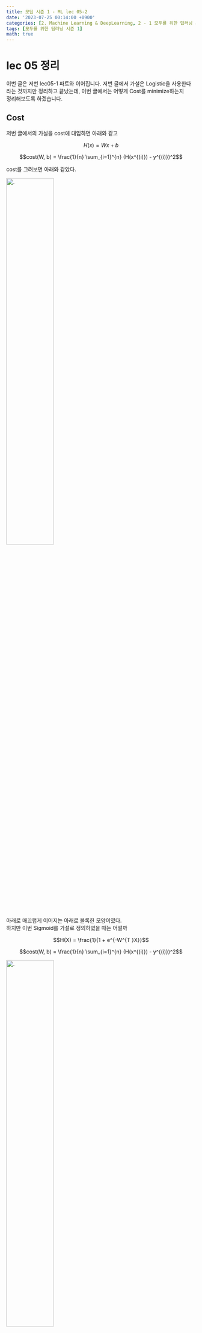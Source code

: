```yaml
---
title: 모딥 시즌 1 - ML lec 05-2
date: '2023-07-25 00:14:00 +0900'
categories: [2. Machine Learning & DeepLearning, 2 - 1 모두를 위한 딥러닝 시즌 1 정리]
tags: [모두를 위한 딥러닝 시즌 1]
math: true
---
```


# lec 05 정리

이번 글은 저번 lec05-1 파트와 이어집니다.
저번 글에서 가설은 Logistic을 사용한다 라는 것까지만 정리하고 끝났는데, 이번 글에서는 어떻게 Cost를 minimize하는지  
정리해보도록 하겠습니다. 

## Cost 
저번 글에서의 가설을 cost에 대입하면 아래와 같고

$$H(x) = Wx + b$$ 

$$cost(W, b) = \frac{1}{n} \sum_{i=1}^{n} (H(x^{(i)}) - y^{(i)})^2$$

cost를 그려보면 아래와 같았다.

<img src="/assets/img/Modeep1/gradient descent.png" alt="." width="50%" height="50%"> 

아래로 매끄럽게 이어지는 아래로 볼록한 모양이였다.  
하지만 이번 Sigmoid를 가설로 정의하였을 때는 어떨까

$$H(X) = \frac{1}{1 + e^{-W^{T }X}}$$

$$cost(W, b) = \frac{1}{n} \sum_{i=1}^{n} (H(x^{(i)}) - y^{(i)})^2$$

<img src="/assets/img/Modeep1/sigmoid graph.png" alt="." width="50%" height="50%"> 

일단 위 그림을 보면 정말 이상하다는 것을 알 수 있다.  
그 이유는 Simgoid가 S자 형태의 모양을 가지는데 이를 제곱했을 때 꾸불한 형태가 남아있기 때문이다.  

이렇게 되면 큰 문제점이 생기는데 그 문제점을 알아보자 

<br>

### Sigmoid를 사용한 cost의 문제점 

그럼 문제점이 도대체 뭘까?

<img src="/assets/img/Modeep1/localminimum.png" alt="." width="70%" height="70%">

위 그림을 보면 똑같이 구불구불 한 모양인 것을 알 수 있따.  
그럼 여기서 `local minimum`과 `global minimum`은 뭘까? 

- local minimum : 한 구간에서의 최솟점 
- global minumum : 모든 구간에서의 최솟점 

이라고 생각하면 될 것 같다.

따라서 위 문제점은 gradient descent을 사용할 때 $cost$를 작게 만드는 $W$를 찾을 수 없다.  

그럼 어떻게 해야할까? 

위에서 가설을 바꿨기 때문에 똑같이 cost도 바꿔주어야 한다. 

<br>

### 어떻게 바꿔? 
cost를 아래와 같이 바꾸면 된다.

<img src="/assets/img/Modeep1/new cost.png" alt="." width="70%" height="70%">

일단 $cost$가 $W$에 대한 함수이고, 모든 값을 다 더한뒤 평균을 내는 것이기 때문에  
$cost(W) = \frac{1}{m} \sum$ 부분은 가만히 둔다.  

그리고 하나의 엘리먼트에 대한 cost에 대한 값을 $c$ 함수라고 정의한다.   
$c$ 함수는 두 가지 케이스로 나누어서 함수를 정의하게 된다.  

- y = 1 
    - $-log(H(x))$

- y = 0
    - $-log(1 - H(x))$

그럼 왜 이렇게 하고 log를 사용할까?

위 가설

$$\frac{1}{1 + e^{-z}}$$ 

여기에서 $e^{-z}$ 부분이 꾸불하게 만든다.  
그런데 $e^{-z}$ 은 `log와 상극`이기 때문에 꾸불함을 잡아주는 이유와 그래프를 그려 봤을 때 

<img src="/assets/img/Modeep1/-log(x).png" alt="." width="50%" height="50%">

이렇게 나타나는데 경사 하강법을 할 때의 그래프와 비슷하기 때문이다.
<br><br>

## 그럼 원리는? 

<img src="/assets/img/Modeep1/new cost.png" alt="." width="70%" height="70%">

이 그림에서 조건은 총 2개 였다. 

- y = 1 
    - $-log(H(x))$

- y = 0
    - $-log(1 - H(x))$

일단 $cost$는 정답이 맞다면 값을 작게하고 틀리면 값을 크게 준다는 것을 잊지 말자.

<br>

### y = 1 일 때

- $-log(H(x))$

$-log(x)$를 그림으로 그려보면 

<img src="/assets/img/Modeep1/-log(x).png" alt="." width="50%" height="50%">

와 같고 위에서 $cost$ 값은 정답이 맞다면 작게, 틀리면 크게라고 했다.  

$H(x) = 1$ -> $cost(1)$ 이렇게 되면 0에 가깝게 된다.

<img src="/assets/img/Modeep1/y=1 cost=1.png" alt="." width="50%" height="50%">

따라서 $H(x) = 1$ -> $cost(1) = 0$

하지만 반대로 $H(x) = 0$ -> $cost(1)$ 이라면 값이 무한에 가까워진다.

이런 원리로 cost를 구할 수 있다.

<br>

### y = 0 일 때

y = 1 반대를 생각하면 된다.

<img src="/assets/img/Modeep1/-log(x) 반대.png" alt="." width="50%" height="50%">

그러면 정답이 0일 때 가설이 0이면 $H(x) = 0$ -> $cost(0) = 0$이 되고  
가설이 1이면 $H(x) = 0$ -> $cost(1)$ 은 무한에 가까워진다.

<br>

### 그럼 두 개를 붙이면? 

자 그럼 위 두 그래프를 서로 합치면 아래로 볼록한 그래프가 되면서 경사 하강법을 할 수 있는 그래프가 만들어 진다.  
또한 그래프를 합치는 것만 아니라 식을 두 개로 합쳐서 간단하게 만들 수 있다. 

$$c: H((x),y) = -ylog(H(x)) - (1 - y)log(1 - H(x))$$

이게 뭐야? 라고 할 수 있지만 정말 간단하다.  

이 부분 1이 들어간다면 뒷 부분 $(1 - y)log(1 - H(x))$ 이 사라지게 되면서 앞 부분 $-ylog(H(x))$ 만 계산할 수 있고,  
0이 들어간다면 첫 번째 부분이 사라지면서 $(1 - y)log(1 - H(x))$ 이 부분만 계산할 수 있다.  


<br>

### 마지막으로..
이제 마지막으로 위 cost를 구했으니 이제 경사 하강법은 아래와 같이 나타낸다.

$$H((x),y) = -ylog(H(x)) - (1 - y)log(1 - H(x))$$

$$cost(W) = -\frac{1}{n} \sum_{i}^{n} ylog(H(x)) - (1 - y)log(1 - H(x))$$

$$W = W - \alpha\frac{∂}{∂W} cost(W)$$

미분한 값을 계산하려면 힘들지만 인터넷에 좋은 사이트도 많고, 프로그램도 있고 하니 직접 계산하진 말자..  


<br><br>